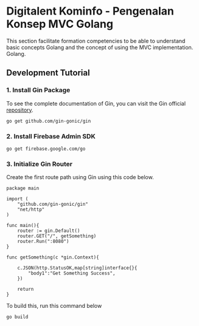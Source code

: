 # Digitalent Kominfo - Pengenalan Konsep MVC Golang
This section facilitate formation competencies to be able to understand basic concepts Golang and the concept of using the MVC implementation.
Golang.
## Development Tutorial

### 1. Install Gin Package
To see the complete documentation of Gin, you can visit the Gin official [repository][gin-repository].
```
go get github.com/gin-gonic/gin
```
### 2. Install Firebase Admin SDK 
```
go get firebase.google.com/go
```

[gin-repository]: <https://github.com/gin-gonic/gin>

### 3. Initialize Gin Router
Create the first route path using Gin using this code below.
```
package main

import (
	"github.com/gin-gonic/gin"
	"net/http"
)

func main(){
	router := gin.Default()
	router.GET("/", getSomething)
	router.Run(":8080")
}

func getSomething(c *gin.Context){

	c.JSON(http.StatusOK,map[string]interface{}{
		"body1":"Get Something Success",
	})

	return
}
```
To build this, run this command below
```
go build 
```